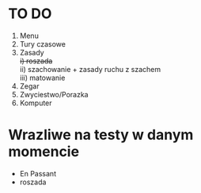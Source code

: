# TO DO
1. Menu
2. Tury czasowe
3. Zasady<br />
  <s>i) roszada<br /></s>
  ii) szachowanie + zasady ruchu z szachem<br />
  iii) matowanie<br />
4. Zegar
5. Zwyciestwo/Porazka
6. Komputer

# Wrazliwe na testy w danym momencie
- En Passant
- roszada

